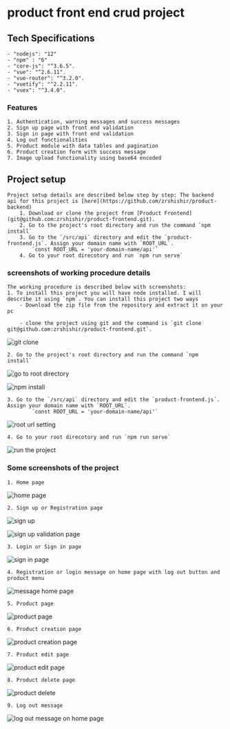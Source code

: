 # product front end crud project

## Tech Specifications
	- "nodejs": "12"
	- "npm" : "6"
	- "core-js": "^3.6.5".
    - "vue": "^2.6.11".
    - "vue-router": "^3.2.0".
    - "vuetify": "^2.2.11".
    - "vuex": "^3.4.0".


### Features
	1. Authentication, warning messages and success messages
	2. Sign up page with front end validation
	3. Sign in page with front end validation
	4. Log out functionalities
	5. Product module with data tables and pagination
	6. Product creation form with success message
	7. Image upload functionality using base64 encoded

## Project setup
	Project setup details are described below step by step: The backend api for this project is [here](https://github.com/zrshishir/product-backend)
		1. Download or clone the project from [Product Frontend](git@github.com:zrshishir/product-frontend.git). 
		2. Go to the project's root directory and run the command `npm install`
		3. Go to the `/src/api` directory and edit the `product-frontend.js`. Assign your domain name with `ROOT_URL`. 
			`const ROOT_URL = 'your-domain-name/api'`
		4. Go to your root direcotory and run `npm run serve`


### screenshots of working procedure details
	The working procedure is described below with screenshots:
	1. To install this project you will have node installed. I will describe it using `npm`. You can install this project two ways
		- Download the zip file from the repository and extract it on your pc

		- clone the project using git and the command is `git clone git@github.com:zrshishir/product-frontend.git`. 

![git clone](/screenshots/1.png)

	2. Go to the project's root directory and run the command `npm install`

![go to root directory](/screenshots/2.png)

![npm install](/screenshots/3.png)

	3. Go to the `/src/api` directory and edit the `product-frontend.js`. Assign your domain name with `ROOT_URL`. 
			`const ROOT_URL = 'your-domain-name/api'`

![root url setting](/screenshots/root_url.png)

	4. Go to your root direcotory and run `npm run serve`

![run the project](/screenshots/npm-run-serve.png)

### Some screenshots of the project
	1. Home page 

![home page](/screenshots/4.png)

	2. Sign up or Registration page

![sign up](/screenshots/5.png)

![sign up validation page](/screenshots/6.png)

	3. Login or Sign in page

![sign in page](/screenshots/7.png)

	4. Registration or login message on home page with log out button and product menu

![message home page](/screenshots/8.png)

	5. Product page

![product page](/screenshots/9.png)

	6. Product creation page

![product creation page](/screenshots/10.png)

	7. Product edit page

![product edit page](/screenshots/11.png)

	8. Product delete page

![product delete](/screenshots/12.png)

	9. Log out message					

![log out message on home page](/screenshots/13.png)

